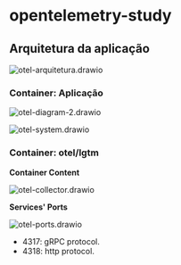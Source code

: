 # opentelemetry-study

## Arquitetura da aplicação

![otel-arquitetura.drawio](/Users/andrew/Documents/temp/otel-arquitetura.drawio.svg)

### Container: Aplicação

![otel-diagram-2.drawio](/Users/andrew/Documents/temp/otel-diagram-2.drawio.svg)

![otel-system.drawio](/Users/andrew/Documents/temp/otel-system.drawio.svg)

### Container: otel/lgtm

**Container Content**

![otel-collector.drawio](/Users/andrew/Documents/temp/otel-collector.drawio.svg)

**Services' Ports**

![otel-ports.drawio](/Users/andrew/Documents/temp/otel-ports.drawio.svg)

- 4317: gRPC protocol.
- 4318: http protocol. 





